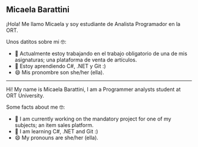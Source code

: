 ## Micaela Barattini

¡Hola! Me llamo Micaela y soy estudiante de Analista Programador en la ORT. 

Unos datitos sobre mi 🤓:

- 🔭 Actualmente estoy trabajando en el trabajo obligatorio de una de mis asignaturas; una plataforma de venta de artículos.
- 🌱 Estoy aprendiendo C#, .NET y Git :)
- 😄 Mis pronombre son she/her (ella).

-------------------------------------------------------------------------------------------------------------------------------
Hi! My name is Micaela Barattini, I am a Programmer analysts student at ORT University.

Some facts about me 🤓:

- 🔭 I am currently working on the mandatory project for one of my subjects; an item sales platform.
- 🌱 I am learning C#, .NET and Git :)
- 😄 My pronouns are she/her (ella).

